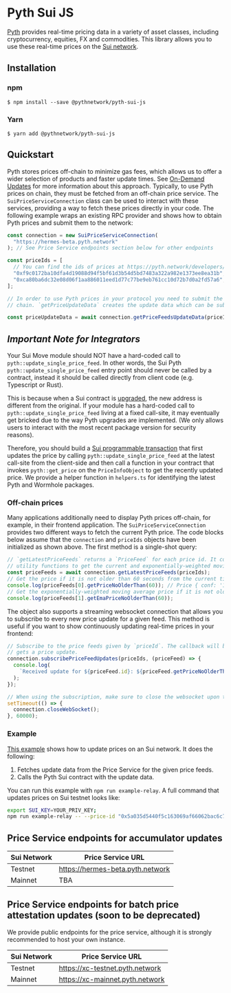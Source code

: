 # Pyth Sui JS

[Pyth](https://pyth.network/) provides real-time pricing data in a variety of asset classes, including cryptocurrency, equities, FX and commodities. This library allows you to use these real-time prices on the [Sui network](https://sui.io/).

## Installation

### npm

```
$ npm install --save @pythnetwork/pyth-sui-js
```

### Yarn

```
$ yarn add @pythnetwork/pyth-sui-js
```

## Quickstart

Pyth stores prices off-chain to minimize gas fees, which allows us to offer a wider selection of products and faster update times.
See [On-Demand Updates](https://docs.pyth.network/documentation/pythnet-price-feeds/on-demand) for more information about this approach.
Typically, to use Pyth prices on chain,
they must be fetched from an off-chain price service. The `SuiPriceServiceConnection` class can be used to interact with these services,
providing a way to fetch these prices directly in your code. The following example wraps an existing RPC provider and shows how to obtain
Pyth prices and submit them to the network:

```typescript
const connection = new SuiPriceServiceConnection(
  "https://hermes-beta.pyth.network"
); // See Price Service endpoints section below for other endpoints

const priceIds = [
  // You can find the ids of prices at https://pyth.network/developers/price-feed-ids#sui-testnet
  "0xf9c0172ba10dfa4d19088d94f5bf61d3b54d5bd7483a322a982e1373ee8ea31b", // BTC/USD price id in testnet
  "0xca80ba6dc32e08d06f1aa886011eed1d77c77be9eb761cc10d72b7d0a2fd57a6", // ETH/USD price id in testnet
];

// In order to use Pyth prices in your protocol you need to submit the price update data to Pyth contract in your target
// chain. `getPriceUpdateData` creates the update data which can be submitted to your contract.

const priceUpdateData = await connection.getPriceFeedsUpdateData(priceIds);
```

## **_Important Note for Integrators_**

Your Sui Move module should NOT have a hard-coded call to `pyth::update_single_price_feed`. In other words, the Sui Pyth `pyth::update_single_price_feed` entry point should never be called by a contract, instead it should be called directly from client code (e.g. Typescript or Rust).

This is because when a Sui contract is [upgraded](https://docs.sui.io/build/package-upgrades), the new address is different from the original. If your module has a hard-coded call to `pyth::update_single_price_feed` living at a fixed call-site, it may eventually get bricked due to the way Pyth upgrades are implemented. (We only allows users to interact with the most recent package version for security reasons).

Therefore, you should build a [Sui programmable transaction](https://docs.sui.io/build/prog-trans-ts-sdk) that first updates the price by calling `pyth::update_single_price_feed` at the latest call-site from the client-side and then call a function in your contract that invokes `pyth::get_price` on the `PriceInfoObject` to get the recently updated price. We provide a helper function in `helpers.ts` for identifying the latest Pyth and Wormhole packages.

### Off-chain prices

Many applications additionally need to display Pyth prices off-chain, for example, in their frontend application.
The `SuiPriceServiceConnection` provides two different ways to fetch the current Pyth price.
The code blocks below assume that the `connection` and `priceIds` objects have been initialized as shown above.
The first method is a single-shot query:

```typescript
// `getLatestPriceFeeds` returns a `PriceFeed` for each price id. It contains all information about a price and has
// utility functions to get the current and exponentially-weighted moving average price, and other functionality.
const priceFeeds = await connection.getLatestPriceFeeds(priceIds);
// Get the price if it is not older than 60 seconds from the current time.
console.log(priceFeeds[0].getPriceNoOlderThan(60)); // Price { conf: '1234', expo: -8, price: '12345678' }
// Get the exponentially-weighted moving average price if it is not older than 60 seconds from the current time.
console.log(priceFeeds[1].getEmaPriceNoOlderThan(60));
```

The object also supports a streaming websocket connection that allows you to subscribe to every new price update for a given feed.
This method is useful if you want to show continuously updating real-time prices in your frontend:

```typescript
// Subscribe to the price feeds given by `priceId`. The callback will be invoked every time the requested feed
// gets a price update.
connection.subscribePriceFeedUpdates(priceIds, (priceFeed) => {
  console.log(
    `Received update for ${priceFeed.id}: ${priceFeed.getPriceNoOlderThan(60)}`
  );
});

// When using the subscription, make sure to close the websocket upon termination to finish the process gracefully.
setTimeout(() => {
  connection.closeWebSocket();
}, 60000);
```

### Example

[This example](./src/examples/SuiRelay.ts) shows how to update prices on an Sui network. It does the following:

1. Fetches update data from the Price Service for the given price feeds.
2. Calls the Pyth Sui contract with the update data.

You can run this example with `npm run example-relay`. A full command that updates prices on Sui testnet looks like:

```bash
export SUI_KEY=YOUR_PRIV_KEY;
npm run example-relay -- --price-id "0x5a035d5440f5c163069af66062bac6c79377bf88396fa27e6067bfca8096d280" --price-info-object-id "0x848d1c941e117f515757b77aa562eee8bb179eee6f37ec6dad97ae0279ff4bd4" --price-service "https://hermes-beta.pyth.network" --full-node "https://fullnode.testnet.sui.io:443" --pyth-state-id "0xd3e79c2c083b934e78b3bd58a490ec6b092561954da6e7322e1e2b3c8abfddc0" --wormhole-state-id "0x31358d198147da50db32eda2562951d53973a0c0ad5ed738e9b17d88b213d790"
```

## Price Service endpoints for accumulator updates

| Sui Network | Price Service URL                |
| ----------- | -------------------------------- |
| Testnet     | https://hermes-beta.pyth.network |
| Mainnet     | TBA                              |

## Price Service endpoints for batch price attestation updates (soon to be deprecated)

We provide public endpoints for the price service, although it is strongly recommended to host your own instance.

| Sui Network | Price Service URL               |
| ----------- | ------------------------------- |
| Testnet     | https://xc-testnet.pyth.network |
| Mainnet     | https://xc-mainnet.pyth.network |
